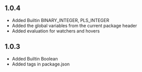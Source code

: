 ## 1.0.4
* Added Builtin BINARY_INTEGER, PLS_INTEGER
* Added the global variables from the current package header
* Added evaluation for watchers and hovers

## 1.0.3
* Added Builtin Boolean
* Added tags in package.json
